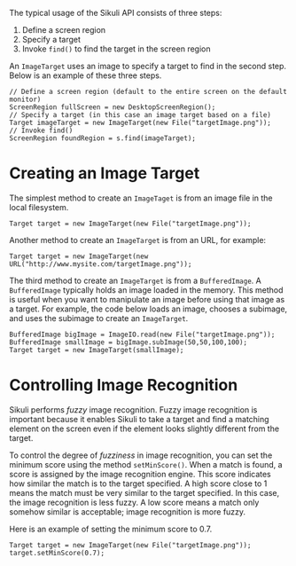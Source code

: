 The typical usage of the Sikuli API consists of three steps:

  1. Define a screen region
  1. Specify a target
  1. Invoke `find()` to find the target in the screen region

An `ImageTarget` uses an image to specify a target to find in the second step. Below is an example of these three steps.

```
// Define a screen region (default to the entire screen on the default monitor)
ScreenRegion fullScreen = new DesktopScreenRegion();
// Specify a target (in this case an image target based on a file)
Target imageTarget = new ImageTarget(new File("targetImage.png"));
// Invoke find()
ScreenRegion foundRegion = s.find(imageTarget);
```

# Creating an Image Target #

The simplest method to create an `ImageTaget` is from an image file in the local filesystem.
```
Target target = new ImageTarget(new File("targetImage.png"));
```

Another method to create an `ImageTarget`  is from an URL, for example:
```
Target target = new ImageTarget(new URL("http://www.mysite.com/targetImage.png"));
```

The third method to create an `ImageTarget` is from a `BufferedImage`. A `BufferedImage` typically holds an image loaded in the memory. This method is useful when you want to manipulate an image before using that image as a target. For example, the code below loads an image, chooses a subimage, and uses the subimage to create an `ImageTarget`.
```
BufferedImage bigImage = ImageIO.read(new File("targetImage.png"));
BufferedImage smallImage = bigImage.subImage(50,50,100,100);
Target target = new ImageTarget(smallImage);	
```

# Controlling Image Recognition #

Sikuli performs _fuzzy_ image recognition. Fuzzy image recognition is important because it enables Sikuli to take a target and find a matching element on the screen even if the element looks slightly different from the target.

To control the degree of _fuzziness_ in image recognition, you can set the minimum score using the method `setMinScore()`. When a match is found, a score is assigned by the image recognition engine. This score indicates how similar the match is to the target specified. A high score close to 1 means the match must be very similar to the target specified. In this case, the image recognition is less fuzzy. A low score means a match only somehow similar is acceptable; image recognition is more fuzzy.

Here is an example of setting the minimum score to 0.7.
```
Target target = new ImageTarget(new File("targetImage.png"));
target.setMinScore(0.7);
```